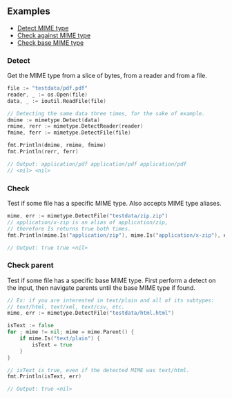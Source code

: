 ## Examples
 - [Detect MIME type](#detect)
 - [Check against MIME type](#check)
 - [Check base MIME type](#check-parent)

### Detect
Get the MIME type from a slice of bytes, from a reader and from a file.
```go
file := "testdata/pdf.pdf"
reader, _ := os.Open(file)
data, _ := ioutil.ReadFile(file)

// Detecting the same data three times, for the sake of example.
dmime := mimetype.Detect(data)
rmime, rerr := mimetype.DetectReader(reader)
fmime, ferr := mimetype.DetectFile(file)

fmt.Println(dmime, rmime, fmime)
fmt.Println(rerr, ferr)

// Output: application/pdf application/pdf application/pdf
// <nil> <nil>
```

### Check
Test if some file has a specific MIME type. Also accepts MIME type aliases.
```go
mime, err := mimetype.DetectFile("testdata/zip.zip")
// application/x-zip is an alias of application/zip,
// therefore Is returns true both times.
fmt.Println(mime.Is("application/zip"), mime.Is("application/x-zip"), err)

// Output: true true <nil>
```

### Check parent
Test if some file has a specific base MIME type. First perform a detect on the input, then navigate parents until the base MIME type if found.
```go
// Ex: if you are interested in text/plain and all of its subtypes:
// text/html, text/xml, text/csv, etc.
mime, err := mimetype.DetectFile("testdata/html.html")

isText := false
for ; mime != nil; mime = mime.Parent() {
	if mime.Is("text/plain") {
		isText = true
	}
}

// isText is true, even if the detected MIME was text/html.
fmt.Println(isText, err)

// Output: true <nil>
```
